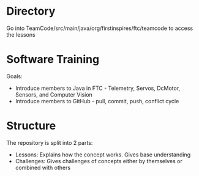 # Directory
Go into TeamCode/src/main/java/org/firstinspires/ftc/teamcode to access the lessons

# Software Training
Goals:
* Introduce members to Java in FTC - Telemetry, Servos, DcMotor, Sensors, and Computer Vision
* Introduce members to GitHub - pull, commit, push, conflict cycle

# Structure
The repository is split into 2 parts:
* Lessons: Explains how the concept works. Gives base understanding
* Challenges: Gives challenges of concepts either by themselves or combined with others
